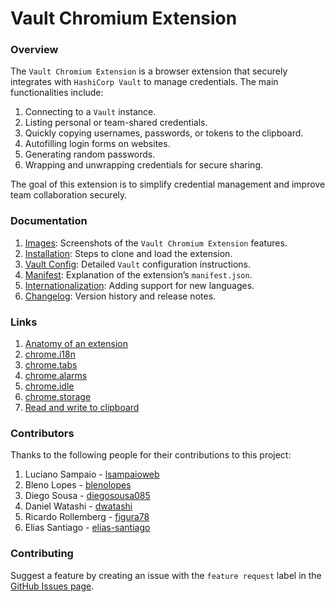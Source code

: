 # Vault Chromium Extension

### Overview

The `Vault Chromium Extension` is a browser extension that securely integrates with `HashiCorp Vault` to manage credentials. The main functionalities include:

1. Connecting to a `Vault` instance.
1. Listing personal or team-shared credentials.
1. Quickly copying usernames, passwords, or tokens to the clipboard.
1. Autofilling login forms on websites.
1. Generating random passwords.
1. Wrapping and unwrapping credentials for secure sharing.

The goal of this extension is to simplify credential management and improve team collaboration securely.

### Documentation

1. [Images](docs/images.md): Screenshots of the `Vault Chromium Extension` features.
1. [Installation](docs/installation.md): Steps to clone and load the extension.
1. [Vault Config](docs/vault/vault.md): Detailed `Vault` configuration instructions.
1. [Manifest](docs/manifest.md): Explanation of the extension’s `manifest.json`.
1. [Internationalization](docs/i18n.md): Adding support for new languages.
1. [Changelog](docs/changelog.md): Version history and release notes.

### Links

1. [Anatomy of an extension](https://developer.mozilla.org/en-US/docs/Mozilla/Add-ons/WebExtensions/Anatomy_of_a_WebExtension#background_scripts)
1. [chrome.i18n](https://developer.chrome.com/docs/extensions/reference/api/i18n?hl=pt-br)
1. [chrome.tabs](https://developer.chrome.com/docs/extensions/reference/api/tabs?hl=pt-br)
1. [chrome.alarms](https://developer.chrome.com/docs/extensions/reference/api/alarms?hl=pt-br)
1. [chrome.idle](https://developer.chrome.com/docs/extensions/reference/api/idle?hl=pt-br)
1. [chrome.storage](https://developer.chrome.com/docs/extensions/reference/api/storage?hl=pt-br)
1. [Read and write to clipboard](https://github.com/GoogleChrome/extensions-samples/tree/main/functional-samples/cookbook.offscreen-clipboard-write)

### Contributors

Thanks to the following people for their contributions to this project:

1. Luciano Sampaio - [lsampaioweb](https://github.com/lsampaioweb)
1. Bleno Lopes - [blenolopes](https://github.com/blenolopes)
1. Diego Sousa - [diegosousa085](https://github.com/diegosousa085)
1. Daniel Watashi - [dwatashi](https://github.com/dwatashi)
1. Ricardo Rollemberg - [figura78](https://github.com/figura78)
1. Elias Santiago - [elias-santiago](https://github.com/elias-santiago)

### Contributing

Suggest a feature by creating an issue with the `feature request` label in the [GitHub Issues page](https://github.com/lsampaioweb/vault-chromium-extension/issues).
